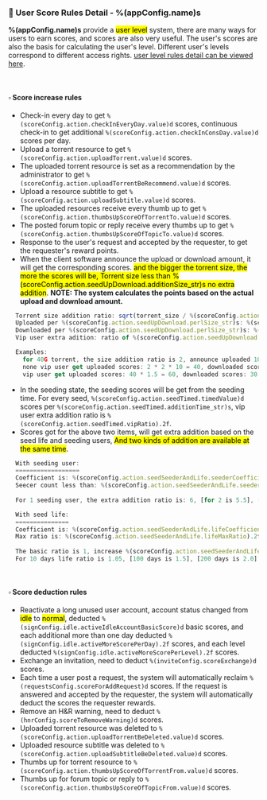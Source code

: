 ### :orange_book: User Score Rules Detail - %(appConfig.name)s

**%(appConfig.name)s** provide a <mark>user level</mark> system, there are many ways for users to earn scores, and scores are also very useful. The user's scores are also the basis for calculating the user's level. Different user's levels correspond to different access rights. [user level rules detail can be viewed here](/about/manual/userLevelRules).

&emsp;

#### :white_small_square: Score increase rules
* Check-in every day to get `%(scoreConfig.action.checkInEveryDay.value)d` scores, continuous check-in to get additional `%(scoreConfig.action.checkInConsDay.value)d` scores per day.
* Upload a torrent resource to get `%(scoreConfig.action.uploadTorrent.value)d` scores.
* The uploaded torrent resource is set as a recommendation by the administrator to get `%(scoreConfig.action.uploadTorrentBeRecommend.value)d` scores.
* Upload a resource subtitle to get `%(scoreConfig.action.uploadSubtitle.value)d` scores.
* The uploaded resources receive every thumb up to get `%(scoreConfig.action.thumbsUpScoreOfTorrentTo.value)d` scores.
* The posted forum topic or reply receive every thumbs up to get `%(scoreConfig.action.thumbsUpScoreOfTopicTo.value)d` scores.
* Response to the user's request and accepted by the requester, to get the requester's reward points.
* When the client software announce the upload or download amount, it will get the corresponding scores. <mark>and the bigger the torrent size, the more the scores will be, Torrent size less than %(scoreConfig.action.seedUpDownload.additionSize_str)s no extra addition</mark>.
  <span class="text-danger">**NOTE: The system calculates the points based on the actual upload and download amount.**</span>
```javascript
  Torrent size addition ratio: sqrt(torrent_size / %(scoreConfig.action.seedUpDownload.additionSize_str)s).
  Uploaded per %(scoreConfig.action.seedUpDownload.perlSize_str)s: %(scoreConfig.action.seedUpDownload.uploadValue)d scores.
  Downloaded per %(scoreConfig.action.seedUpDownload.perlSize_str)s: %(scoreConfig.action.seedUpDownload.downloadValue)d scores.
  Vip user extra adition: ratio of %(scoreConfig.action.seedUpDownload.vipRatio).2f

  Examples: 
    for 40G torrent, the size addition ratio is 2, announce uploaded 10G and downloaded 15G,
    none vip user get uploaded scores: 2 * 2 * 10 = 40, downloaded scores: 2 * 1 * 15 = 30. 
    vip user get uploaded scores: 40 * 1.5 = 60, downloaded scores: 30 * 1.5 = 45.
```
* In the seeding state, the seeding scores will be get from the seeding time. 
For every seed, `%(scoreConfig.action.seedTimed.timedValue)d` scores per `%(scoreConfig.action.seedTimed.additionTime_str)s`, vip user extra addition ratio is `%(scoreConfig.action.seedTimed.vipRatio).2f`.
* Scores got for the above two items, will get extra addition based on the seed life and seeding users, <mark>And two kinds of addition are available at the same time</mark>.
```javascript
  With seeding user:
  ==================
  Coefficient is: %(scoreConfig.action.seedSeederAndLife.seederCoefficient).2f
  Seecer count less than: %(scoreConfig.action.seedSeederAndLife.seederCount)d
  
  For 1 seeding user, the extra addition ratio is: 6, [for 2 is 5.5], [for 3 is 5], [for 4 is 4.5], [for 5 is 4], [for 6 is 3.5], [for 7 is 3], [for 8 is 2.5], [for 9 is 2], [for 10 is 1.5], [more than 10 is 1, same as no extra addition].
```
```javascript
  With seed life:
  ===============
  Coefficient is: %(scoreConfig.action.seedSeederAndLife.lifeCoefficientOfDay).3f
  Max ratio is: %(scoreConfig.action.seedSeederAndLife.lifeMaxRatio).2f
  
  The basic ratio is 1, increase %(scoreConfig.action.seedSeederAndLife.lifeCoefficientOfDay).3f every day.
  For 10 days life ratio is 1.05, [100 days is 1.5], [200 days is 2.0] etc, the max ratio is %(scoreConfig.action.seedSeederAndLife.lifeMaxRatio).2f.
```

&emsp;

#### :white_small_square: Score deduction rules
* Reactivate a long unused user account, account status changed from <mark>idle</mark> to <mark>normal</mark>, deducted `%(signConfig.idle.activeIdleAccountBasicScore)d` basic scores, and each additional more than one day deducted `%(signConfig.idle.activeMoreScorePerDay).2f` scores, and each level deducted `%(signConfig.idle.activeMoreScorePerLevel).2f` scores.
* Exchange an invitation, need to deduct `%(inviteConfig.scoreExchange)d` scores.
* Each time a user post a request, the system will automatically reclaim `%(requestsConfig.scoreForAddRequest)d` scores. If the request is answered and accepted by the requester, the system will automatically deduct the scores the requester rewards.
* Remove an H&R warning, need to deduct `%(hnrConfig.scoreToRemoveWarning)d` scores.
* Uploaded torrent resource was deleted to `%(scoreConfig.action.uploadTorrentBeDeleted.value)d` scores.
* Uploaded resource subtitle was deleted to `%(scoreConfig.action.uploadSubtitleBeDeleted.value)d` scores.
* Thumbs up for torrent resource to `%(scoreConfig.action.thumbsUpScoreOfTorrentFrom.value)d` scores.
* Thumbs up for forum topic or reply to `%(scoreConfig.action.thumbsUpScoreOfTopicFrom.value)d` scores.